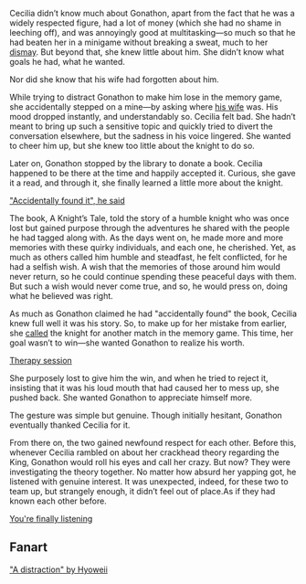 <!-- title: Green and Orange -->

Cecilia didn’t know much about Gonathon, apart from the fact that he was a widely respected figure, had a lot of money (which she had no shame in leeching off), and was annoyingly good at multitasking—so much so that he had beaten her in a minigame without breaking a sweat, much to her [dismay](https://www.youtube.com/live/iAYrdIlfVf0?feature=shared\&t=5502). But beyond that, she knew little about him. She didn’t know what goals he had, what he wanted.

Nor did she know that his wife had forgotten about him.

While trying to distract Gonathon to make him lose in the memory game, she accidentally stepped on a mine—by asking where [his wife](https://www.youtube.com/live/iAYrdIlfVf0?feature=shared\&t=6080) was. His mood dropped instantly, and understandably so. Cecilia felt bad. She hadn’t meant to bring up such a sensitive topic and quickly tried to divert the conversation elsewhere, but the sadness in his voice lingered. She wanted to cheer him up, but she knew too little about the knight to do so.

Later on, Gonathon stopped by the library to donate a book. Cecilia happened to be there at the time and happily accepted it. Curious, she gave it a read, and through it, she finally learned a little more about the knight.

["Accidentally found it", he said](#embed:https://www.youtube.com/live/iAYrdIlfVf0?feature=shared\&t=6827)

The book, A Knight’s Tale, told the story of a humble knight who was once lost but gained purpose through the adventures he shared with the people he had tagged along with. As the days went on, he made more and more memories with these quirky individuals, and each one, he cherished. Yet, as much as others called him humble and steadfast, he felt conflicted, for he had a selfish wish. A wish that the memories of those around him would never return, so he could continue spending these peaceful days with them. But such a wish would never come true, and so, he would press on, doing what he believed was right.

As much as Gonathon claimed he had "accidentally found" the book, Cecilia knew full well it was his story. So, to make up for her mistake from earlier, she [called](https://www.youtube.com/live/iAYrdIlfVf0?feature=shared\&t=9566) the knight for another match in the memory game. This time, her goal wasn’t to win—she wanted Gonathon to realize his worth.

[Therapy session](#embed:https://www.youtube.com/live/iAYrdIlfVf0?feature=shared\&t=10047)

She purposely lost to give him the win, and when he tried to reject it, insisting that it was his loud mouth that had caused her to mess up, she pushed back. She wanted Gonathon to appreciate himself more.

The gesture was simple but genuine. Though initially hesitant, Gonathon eventually thanked Cecilia for it.

From there on, the two gained newfound respect for each other. Before this, whenever Cecilia rambled on about her crackhead theory regarding the King, Gonathon would roll his eyes and call her crazy. But now? They were investigating the theory together. No matter how absurd her yapping got, he listened with genuine interest. It was unexpected, indeed, for these two to team up, but strangely enough, it didn’t feel out of place.As if they had known each other before.


[You're finally listening](#embed:https://www.youtube.com/live/iAYrdIlfVf0?feature=shared\&t=10359)

## Fanart

["A distraction" by Hyoweii](https://x.com/weiiyxn/status/1832436596261724166)
